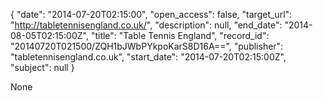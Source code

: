 {
  "date": "2014-07-20T02:15:00", 
  "open_access": false, 
  "target_url": "http://tabletennisengland.co.uk/", 
  "description": null, 
  "end_date": "2014-08-05T02:15:00Z", 
  "title": "Table Tennis England", 
  "record_id": "20140720T021500/ZQH1bJWbPYkpoKarS8D16A==", 
  "publisher": "tabletennisengland.co.uk", 
  "start_date": "2014-07-20T02:15:00Z", 
  "subject": null
}

None